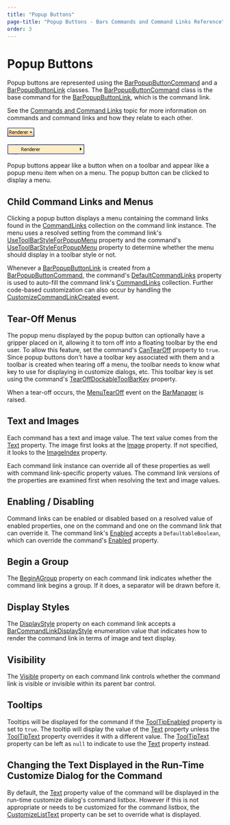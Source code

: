```yaml
---
title: "Popup Buttons"
page-title: "Popup Buttons - Bars Commands and Command Links Reference"
order: 3
---
```

# Popup Buttons

Popup buttons are represented using the [BarPopupButtonCommand](xref:ActiproSoftware.UI.WinForms.Controls.Bars.BarPopupButtonCommand) and a [BarPopupButtonLink](xref:ActiproSoftware.UI.WinForms.Controls.Bars.BarPopupButtonLink) classes.  The [BarPopupButtonCommand](xref:ActiproSoftware.UI.WinForms.Controls.Bars.BarPopupButtonCommand) class is the base command for the [BarPopupButtonLink](xref:ActiproSoftware.UI.WinForms.Controls.Bars.BarPopupButtonLink), which is the command link.

See the [Commands and Command Links](index.md) topic for more information on commands and command links and how they relate to each other.

![Screenshot](../images/bar-popupbutton-on-toolbar.gif)

![Screenshot](../images/bar-popupbutton-on-menu.gif)

Popup buttons appear like a button when on a toolbar and appear like a popup menu item when on a menu.  The popup button can be clicked to display a menu.

## Child Command Links and Menus

Clicking a popup button displays a menu containing the command links found in the [CommandLinks](xref:ActiproSoftware.UI.WinForms.Controls.Bars.BarPopupButtonLink.CommandLinks) collection on the command link instance.  The menu uses a resolved setting from the command link's [UseToolBarStyleForPopupMenu](xref:ActiproSoftware.UI.WinForms.Controls.Bars.BarPopupButtonLink.UseToolBarStyleForPopupMenu) property and the command's [UseToolBarStyleForPopupMenu](xref:ActiproSoftware.UI.WinForms.Controls.Bars.BarPopupButtonCommand.UseToolBarStyleForPopupMenu) property to determine whether the menu should display in a toolbar style or not.

Whenever a [BarPopupButtonLink](xref:ActiproSoftware.UI.WinForms.Controls.Bars.BarPopupButtonLink) is created from a [BarPopupButtonCommand](xref:ActiproSoftware.UI.WinForms.Controls.Bars.BarPopupButtonCommand), the command's [DefaultCommandLinks](xref:ActiproSoftware.UI.WinForms.Controls.Bars.BarPopupButtonCommand.DefaultCommandLinks) property is used to auto-fill the command link's [CommandLinks](xref:ActiproSoftware.UI.WinForms.Controls.Bars.BarPopupButtonLink.CommandLinks) collection.  Further code-based customization can also occur by handling the [CustomizeCommandLinkCreated](xref:ActiproSoftware.UI.WinForms.Controls.Bars.BarManager.CustomizeCommandLinkCreated) event.

## Tear-Off Menus

The popup menu displayed by the popup button can optionally have a gripper placed on it, allowing it to torn off into a floating toolbar by the end user.  To allow this feature, set the command's [CanTearOff](xref:ActiproSoftware.UI.WinForms.Controls.Bars.BarPopupButtonCommand.CanTearOff) property to `true`.  Since popup buttons don't have a toolbar key associated with them and a toolbar is created when tearing off a menu, the toolbar needs to know what key to use for displaying in customize dialogs, etc.  This toolbar key is set using the command's [TearOffDockableToolBarKey](xref:ActiproSoftware.UI.WinForms.Controls.Bars.BarPopupButtonCommand.TearOffDockableToolBarKey) property.

When a tear-off occurs, the [MenuTearOff](xref:ActiproSoftware.UI.WinForms.Controls.Bars.BarManager.MenuTearOff) event on the [BarManager](xref:ActiproSoftware.UI.WinForms.Controls.Bars.BarManager) is raised.

## Text and Images

Each command has a text and image value.  The text value comes from the [Text](xref:ActiproSoftware.UI.WinForms.Controls.Bars.BarCommand.Text) property.  The image first looks at the [Image](xref:ActiproSoftware.UI.WinForms.Controls.Bars.BarCommand.Image) property.  If not specified, it looks to the [ImageIndex](xref:ActiproSoftware.UI.WinForms.Controls.Bars.BarCommand.ImageIndex) property.

Each command link instance can override all of these properties as well with command link-specific property values.  The command link versions of the properties are examined first when resolving the text and image values.

## Enabling / Disabling

Command links can be enabled or disabled based on a resolved value of enabled properties, one on the command and one on the command link that can override it.  The command link's [Enabled](xref:ActiproSoftware.UI.WinForms.Controls.Bars.BarCommandLink.Enabled) accepts a `DefaultableBoolean`, which can override the command's [Enabled](xref:ActiproSoftware.UI.WinForms.Controls.Bars.BarCommand.Enabled) property.

## Begin a Group

The [BeginAGroup](xref:ActiproSoftware.UI.WinForms.Controls.Bars.BarCommandLink.BeginAGroup) property on each command link indicates whether the command link begins a group.  If it does, a separator will be drawn before it.

## Display Styles

The [DisplayStyle](xref:ActiproSoftware.UI.WinForms.Controls.Bars.BarCommandLink.DisplayStyle) property on each command link accepts a [BarCommandLinkDisplayStyle](xref:ActiproSoftware.UI.WinForms.Controls.Bars.BarCommandLinkDisplayStyle) enumeration value that indicates how to render the command link in terms of image and text display.

## Visibility

The [Visible](xref:ActiproSoftware.UI.WinForms.Controls.Bars.BarCommandLink.Visible) property on each command link controls whether the command link is visible or invisible within its parent bar control.

## Tooltips

Tooltips will be displayed for the command if the [ToolTipEnabled](xref:ActiproSoftware.UI.WinForms.Controls.Bars.BarCommand.ToolTipEnabled) property is set to `true`.  The tooltip will display the value of the [Text](xref:ActiproSoftware.UI.WinForms.Controls.Bars.BarCommand.Text) property unless the [ToolTipText](xref:ActiproSoftware.UI.WinForms.Controls.Bars.BarCommand.ToolTipText) property overrides it with a different value.  The [ToolTipText](xref:ActiproSoftware.UI.WinForms.Controls.Bars.BarCommand.ToolTipText) property can be left as `null` to indicate to use the [Text](xref:ActiproSoftware.UI.WinForms.Controls.Bars.BarCommand.Text) property instead.

## Changing the Text Displayed in the Run-Time Customize Dialog for the Command

By default, the [Text](xref:ActiproSoftware.UI.WinForms.Controls.Bars.BarCommand.Text) property value of the command will be displayed in the run-time customize dialog's command listbox.  However if this is not appropriate or needs to be customized for the command listbox, the [CustomizeListText](xref:ActiproSoftware.UI.WinForms.Controls.Bars.BarCommand.CustomizeListText) property can be set to override what is displayed.
